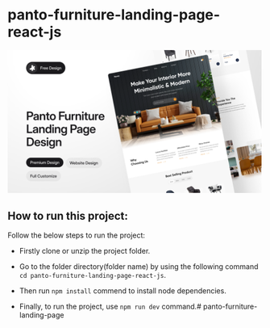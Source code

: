 # panto-furniture-landing-page-react-js
![](/src/assets/github-cover.png)

## How to run this project:
Follow the below steps to run the project: 
- Firstly clone or unzip the project folder.
* Go to the folder directory(folder name) by using the following command ``` cd panto-furniture-landing-page-react-js ```.
+ Then run `` npm install `` commend to install node dependencies.
- Finally, to run the project, use ``npm run dev`` command.# panto-furniture-landing-page
